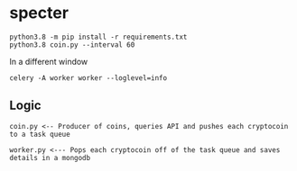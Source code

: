 # specter

```
python3.8 -m pip install -r requirements.txt
python3.8 coin.py --interval 60
```
In a different window

```
celery -A worker worker --loglevel=info
```


## Logic

```
coin.py <-- Producer of coins, queries API and pushes each cryptocoin to a task queue

worker.py <--- Pops each cryptocoin off of the task queue and saves details in a mongodb
```

